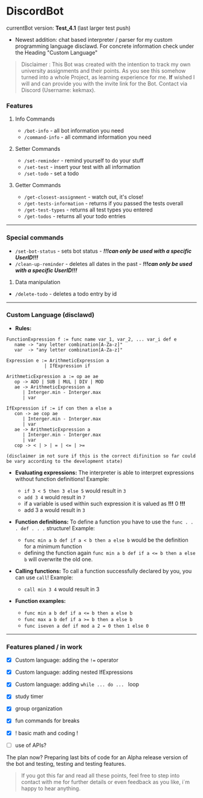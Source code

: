 # DiscordBot
 currentBot version: **Test_4.1** (last larger test push)
* Newest addition: chat based interpreter / parser for my custom programming language disclawd. 
For concrete information check under the Heading "Custom Language"
>Disclaimer : This Bot was created with the intention to track my own university assignments and their points. As you see
> this somehow turned into a whole Project, as learning experience for me. **If** wished I will and can provide you with 
> the invite link for the Bot. Contact via Discord (Username: kekmax).


### Features

1. Info Commands
   * ```/bot-info``` - all bot information you need
   * ```/command-info``` - all command information you need
    

2. Setter Commands
   * ```/set-reminder``` - remind yourself to do your stuff
   * ```/set-test``` - insert your test with all information
   * ```/set-todo``` - set a todo


3. Getter Commands
   * ```/get-closest-assignment``` - watch out, it's close!
   * ```/get-tests-information``` - returns if you passed the tests overall
   * ```/get-test-types``` - returns all test types you entered
   * ```/get-todos``` - returns all your todo entries

***

### Special commands

* ```/set-bot-status``` - sets bot status - ***!!!can only be used with a specific UserID!!!***
* ```/clean-up-reminder``` - deletes all dates in the past - ***!!!can only be used with a specific UserID!!!***

1. Data manipulation
  * ```/delete-todo``` - deletes a todo entry by id

***

### Custom Language (disclawd)

* **Rules:**
```
FunctionExpression f := func name var_1, var_2, ... var_i def e
   name -> "any letter combination[A-Za-z]"
   var  -> "any letter combination[A-Za-z]"
   
Expression e := ArithmeticExpression a
              | IfExpression if
              
ArithmeticExpression a := op ae ae
   op -> ADD | SUB | MUL | DIV | MOD
   ae -> ArithmeticExpression a
      | Interger.min - Interger.max
      | var

IfExpression if := if con then a else a
   con -> ae cop ae
      | Interger.min - Interger.max
      | var
   ae -> ArithmeticExpression a
      | Interger.min - Interger.max
      | var
   cop -> < | > | = | <= | >=
   
(disclaimer im not sure if this is the correct difinition so far could be vary according to the development state)
```
- **Evaluating expressions:** The interpreter is able to interpret expressions without function
definitions! Example:
    - ``if 3 < 5 then 3 else 5`` would result in ``3``
    - ``add 3 4`` would result in ``7``
    - if a variable is used within such expression it is valued as **!!!** 0 **!!!**
    - add 3 a would result in ``3``
  
  
- **Function definitions:** To define a function you have to use the ``func . . . def . . .`` structure! Example: 
   - ``func min a b def if a < b then a else b`` would be the definition for a minimum function
   - defining the function again ``func min a b def if a <= b then a else b`` will overwrite the old one.
  

- **Calling functions:** To call a function successfully declared by you, you can use ```call```! Example:
  - ``call min 3 4`` would result in 3


- **Function examples:**
  - ``func min a b def if a <= b then a else b``
  - ``func max a b def if a >= b then a else b``
  - ``func iseven a def if mod a 2 = 0 then 1 else 0`` 

***

### Features planed / in work

* [x] Custom language: adding the ``!=`` operator
* [x] Custom language: adding nested IfExpressions
* [x] Custom language: adding ``while ... do ... `` loop


* [x] study timer
* [x] group organization
* [x] fun commands for breaks
* [x] ! basic math and coding !
* [ ] use of APIs?

The plan now? Preparing last bits of code for an Alpha release version of the bot and testing, testing and testing features.

> If you got this far and read all these points, feel free to step into contact with me for further details or even feedback 
> as you like, i´m happy to hear anything.